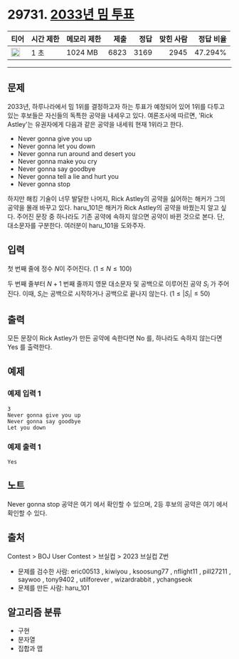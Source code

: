# 29731. [2033년 밈 투표](https://www.acmicpc.net/problem/29731)

| 티어 | 시간 제한 | 메모리 제한 | 제출 | 정답 | 맞힌 사람 | 정답 비율 |
|---|---|---|---:|---:|---:|---:|
| <img src="https://static.solved.ac/tier_small/2.svg" width="20px" /> | 1 초 | 1024 MB | 6823 | 3169 | 2945 | 47.294% |

---

## 문제

2033년, 하루나라에서 밈 1위를 결정하고자 하는 투표가 예정되어 있어 1위를 다투고 있는 후보들은 자신들의 독특한 공약을 내세우고 있다. 여론조사에 따르면, 'Rick Astley'는 유권자에게 다음과 같은 공약을 내세워 현재 1위라고 한다. 

- Never gonna give you up
- Never gonna let you down
- Never gonna run around and desert you
- Never gonna make you cry
- Never gonna say goodbye
- Never gonna tell a lie and hurt you
- Never gonna stop

하지만 해킹 기술이 너무 발달한 나머지, Rick Astley의 공약을 싫어하는 해커가 그의 공약을 몰래 바꾸고 있다. haru_101은 해커가 Rick Astley의 공약을 바꿨는지 알고 싶다. 주어진 문장 중 하나라도 기존 공약에 속하지 않으면 공약이 바뀐 것으로 본다. 단, 대소문자를 구분한다. 여러분이 haru_101을 도와주자.

## 입력

첫 번째 줄에 정수 $N$이 주어진다. $(1 \leq N \leq 100)$

두 번째 줄부터 $N+1$ 번째 줄까지 영문 대소문자 및 공백으로 이루어진 공약 $S_i$ 가 주어진다. 이때, $S_i$는 공백으로 시작하거나 공백으로 끝나지 않는다. $(1 \leq |S_i| \leq 50)$

## 출력

모든 문장이 Rick Astley가 만든 공약에 속한다면 
No
를, 하나라도 속하지 않는다면 
Yes
를 출력한다.

## 예제

### 예제 입력 1

```
3
Never gonna give you up
Never gonna say goodbye
Let you down
```

### 예제 출력 1

```
Yes
```

## 노트

Never gonna stop
공약은 
여기
에서 확인할 수 있으며, 2등 후보의 공약은 
여기
에서 확인할 수 있다.

## 출처

Contest
\> 
BOJ User Contest
\> 
브실컵
\> 
2023 브실컵
Z번

- 문제를 검수한 사람: eric00513 , kiwiyou , ksoosung77 , nflight11 , pill27211 , saywoo , tony9402 , utilforever , wizardrabbit , ychangseok
- 문제를 만든 사람: haru_101

## 알고리즘 분류

- 구현
- 문자열
- 집합과 맵


